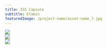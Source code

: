 ```yaml
---
title: ISS Capsule
subtitle: Etamin
featuredImage: /project-name/asset-name_7.jpg
---
```


<div class="row">
  <div class="col-6">
    <img src="/project-name/asset-name_2.jpg">
  </div>
  <div class="col-6">
    <img src="/project-name/asset-name_1.jpg">
  </div>
</div>

<div class="row">
  <div class="col-8">
    <img src="/project-name/asset-name_1.jpg">
  </div>
</div>
